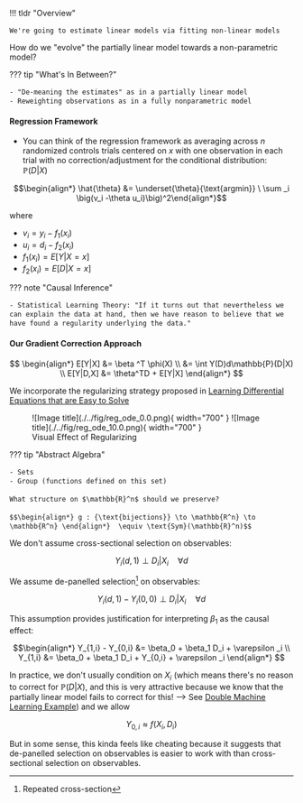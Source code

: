 !!! tldr "Overview"

    We're going to estimate linear models via fitting non-linear models 


How do we "evolve" the partially linear model towards a non-parametric model?


??? tip "What's In Between?"

    - "De-meaning the estimates" as in a partially linear model 
    - Reweighting observations as in a fully nonparametric model


#### **Regression Framework**

- You can think of the regression framework as averaging across $n$ randomized controls trials centered on $x$ with one observation in each trial with no correction/adjustment for the conditional distribution: $\mathbb{P}(D|X)$

$$\begin{align*} 
\hat{\theta} &= \underset{\theta}{\text{argmin}} \ 
\sum _i \big(v_i -\theta u_i)\big)^2\end{align*}$$

where

- $v_i = y_i - f_1(x_i)$
- $u_i= d_i - f_2(x_i)$
- $f_1(x_i) = E[Y|X=x]$
- $f_2(x_i) = E[D|X=x]$

??? note "Causal Inference"

    - Statistical Learning Theory: "If it turns out that nevertheless we can explain the data at hand, then we have reason to believe that we have found a regularity underlying the data."
   

#### **Our Gradient Correction Approach**

$$ \begin{align*}  E[Y|X] &= \beta ^T \phi(X) \\ 
&= \int Y(D)d\mathbb{P}(D|X) \\
E[Y|D,X] &= \theta^TD + E[Y|X] \end{align*} $$




We incorporate the regularizing strategy proposed in [Learning Differential Equations that are Easy to Solve
](https://arxiv.org/abs/2007.04504)  
<figure markdown>
![Image title](./../fig/reg_ode_0.0.png){ width="700" }
![Image title](./../fig/reg_ode_10.0.png){ width="700" }
<figcaption>Visual Effect of Regularizing</figcaption>
</figure>  

??? tip "Abstract Algebra"

    - Sets
    - Group (functions defined on this set)

    What structure on $\mathbb{R}^n$ should we preserve? 

    $$\begin{align*} g : {\text{bijections}} \to \mathbb{R^n} \to \mathbb{R^n} \end{align*}  \equiv \text{Sym}(\mathbb{R}^n)$$




We don't assume cross-sectional selection on observables:

$$ Y_i(d, 1) \perp D_i | X_i  \quad \forall d $$

We assume de-panelled selection[^1] on observables:

$$Y_i(d,1) - Y_i(0, 0) \perp D_i \big | X_i \quad \forall d $$

This assumption provides justification for interpreting $\beta_1$ as the causal effect:

$$\begin{align*} Y_{1,i} - Y_{0,i} &= \beta_0 + \beta_1 D_i +  \varepsilon _i  \\  
Y_{1,i}  &= \beta_0 + \beta_1 D_i + Y_{0,i} +  \varepsilon _i \end{align*} $$

<!-- ??? Warning inline end "Double Machine Learning Example"

    <figure markdown>
    ![Image title](./../fig/dml.png){ width="500" }
    <figcaption>Normalized Sampling Distribution</figcaption>
    </figure> -->
In practice, we don't usually condition on $X_i$ (which means there's no reason to correct for $\mathbb{P}(D|X)$, and this is very attractive because we know that the partially linear model fails to correct for this! --> See [Double Machine Learning Example](./examples.md))
and we allow 

$$Y_{0, i} \approx f(X_i, D_i) $$

But in some sense, this kinda feels like cheating because it suggests that de-panelled selection on observables is easier to work with than cross-sectional selection on observables. 



[^1]: Repeated cross-section